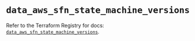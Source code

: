 # `data_aws_sfn_state_machine_versions`

Refer to the Terraform Registry for docs: [`data_aws_sfn_state_machine_versions`](https://registry.terraform.io/providers/hashicorp/aws/6.4.0/docs/data-sources/sfn_state_machine_versions).
